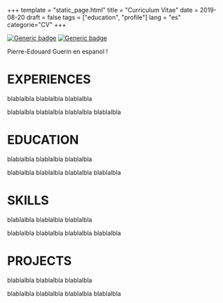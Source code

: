 +++
template = "static_page.html"
title = "Curriculum Vitae"
date =  2019-08-20
draft = false
tags = ["education", "profile"]
lang = "es"
categorie="CV"
+++

[![Generic badge](https://img.shields.io/badge/version-EN-red.svg)](https://guerinpe.com/resume/)
[![Generic badge](https://img.shields.io/badge/version-FR-blue.svg)](https://guerinpe.com/fr/resume/)  



Pierre-Edouard Guerin en espanol !



# EXPERIENCES

blablalbla
blablalbla
blablalbla

blablalbla
blablalbla
blablalbla
blablalbla


# EDUCATION

blablalbla
blablalbla
blablalbla

blablalbla
blablalbla
blablalbla
blablalbla


# SKILLS

blablalbla
blablalbla
blablalbla

blablalbla
blablalbla
blablalbla
blablalbla

# PROJECTS

blablalbla
blablalbla
blablalbla

blablalbla
blablalbla
blablalbla
blablalbla